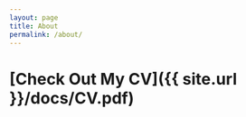 ```yaml
---
layout: page
title: About
permalink: /about/
---
```

[Check Out My CV]({{ site.url }}/docs/CV.pdf)
=====================